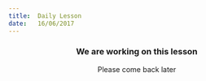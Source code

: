 ```yaml
---
title:  Daily Lesson
date:   16/06/2017
---
```


### <center>We are working on this lesson</center>
<center>Please come back later</center>